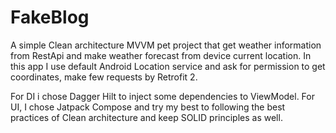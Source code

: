 # FakeBlog
A simple Clean architecture MVVM pet project that get weather information from RestApi  and make weather forecast from device current location. In this app I use default Android Location service and ask for permission to get coordinates, make few requests by Retrofit 2.

For DI i chose Dagger Hilt to inject some dependencies to ViewModel. For UI, I chose Jatpack Compose and try my best to following the best practices of Clean architecture and keep SOLID principles as well.
